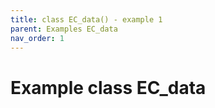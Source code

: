 ```yaml
---
title: class EC_data() - example 1
parent: Examples EC_data
nav_order: 1
---
```



Example class EC_data
================================================


